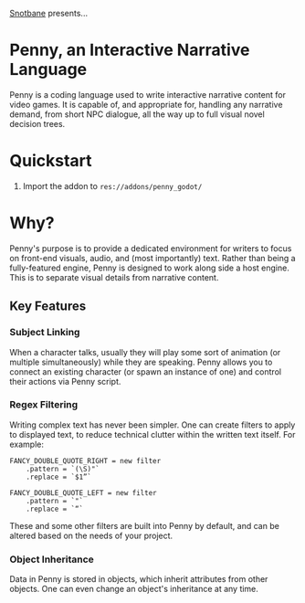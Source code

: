 [Snotbane](https://snotbane.carrd.co) presents...
# Penny, an Interactive Narrative Language

Penny is a coding language used to write interactive narrative content for video games. It is capable of, and appropriate for, handling any narrative demand, from short NPC dialogue, all the way up to full visual novel decision trees.

# Quickstart

1. Import the addon to `res://addons/penny_godot/`

# Why?

Penny's purpose is to provide a dedicated environment for writers to focus on front-end visuals, audio, and (most importantly) text. Rather than being a fully-featured engine, Penny is designed to work along side a host engine. This is to separate visual details from narrative content.

## Key Features

### Subject Linking

When a character talks, usually they will play some sort of animation (or multiple simultaneously) while they are speaking. Penny allows you to connect an existing character (or spawn an instance of one) and control their actions via Penny script.

### Regex Filtering

Writing complex text has never been simpler. One can create filters to apply to displayed text, to reduce technical clutter within the written text itself. For example:

```pen
FANCY_DOUBLE_QUOTE_RIGHT = new filter
	.pattern = `(\S)"`
	.replace = `$1”`

FANCY_DOUBLE_QUOTE_LEFT = new filter
	.pattern = `"`
	.replace = `“`
```

These and some other filters are built into Penny by default, and can be altered based on the needs of your project.

### Object Inheritance

Data in Penny is stored in objects, which inherit attributes from other objects. One can even change an object's inheritance at any time.
